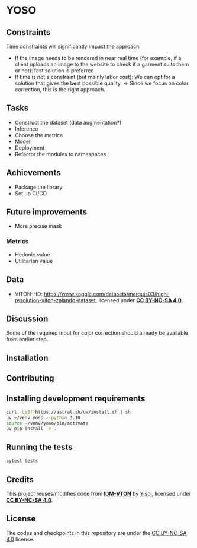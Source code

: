 # YOSO

## Constraints

Time constraints will significantly impact the approach

- If the image needs to be rendered in near real time (for example, if a client uploads an image to the website to check if a garment suits them or not): fast solution is preferred
- If time is not a constraint (but mainly labor cost): We can opt for a solution that gives the best possible quality. => Since we focus on color correction, this is the right approach.

## Tasks

- Construct the dataset (data augmentation?)
- Inference
- Choose the metrics
- Model
- Deployment
- Refactor the modules to namespaces

## Achievements

- Package the library
- Set up CI/CD

## Future improvements

- More precise mask

### Metrics

- Hedonic value
- Utilitarian value

## Data

- VITON-HD: <https://www.kaggle.com/datasets/marquis03/high-resolution-viton-zalando-dataset>, licensed under **[CC BY-NC-SA 4.0](https://creativecommons.org/licenses/by-nc-sa/4.0/)**.

## Discussion

Some of the required input for color correction should already be available from earlier step.

## Installation

## Contributing

## Installing development requirements

```bash
curl -LsSf https://astral.sh/uv/install.sh | sh
uv ~/venv yoso --python 3.10
source ~/venv/yoso/bin/activate
uv pip install -e .
```

## Running the tests

```bash
pytest tests
```

## Credits

This project reuses/modifies code from **[IDM-VTON](https://github.com/yisol/IDM-VTON)** by [Yisol](https://github.com/yisol), licensed under **[CC BY-NC-SA 4.0](https://creativecommons.org/licenses/by-nc-sa/4.0/)**.

## License

The codes and checkpoints in this repository are under the [CC BY-NC-SA 4.0](https://creativecommons.org/licenses/by-nc-sa/4.0/) license.
